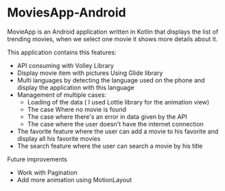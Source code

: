 # MoviesApp-Android
MovieApp is an Android application written in Kotlin that displays the list of trending movies, when we select one movie it shows more details about it.<br />

This application contains this features: <br/>
  - API consuming with Volley Library<br/>
  - Display movie item with pictures Using Glide library<br/>
  - Multi languages by detecting the language used on the phone and display the application with this language<br/>
  - Management of multiple cases:
    - Loading of the data ( I used Lottie library for the animation view)<br/>
    - The case Where no movie is found<br/>
    - The case where there's an error in data given by the API<br/>
    - The case where the user doesn't have the internet connection<br/>
 - The favorite feature where the user can add a movie to his favorite and display all his favorite movies<br/>
 - The search feature where the user can search a movie by his title<br/>
 
 Future improvements<br/>
  - Work with Pagination<br/>
  - Add more animation using MotionLayout<br/>
